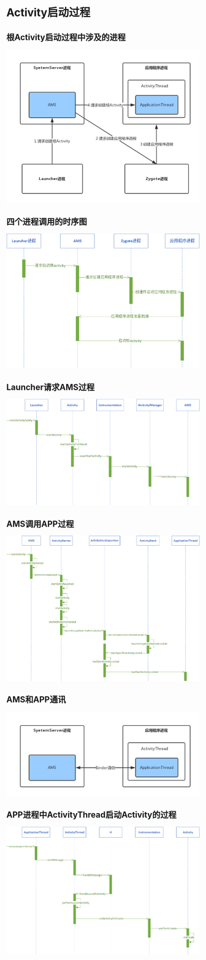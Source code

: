 # Activity启动过程

## **根Activity启动过程中涉及的进程**

![](.gitbook/assets/veqyvt.png)

## 四个进程调用的时序图

![](.gitbook/assets/veqs2v.png)

## **Launcher请求AMS过程**

![](.gitbook/assets/veb67d.png)

## **AMS调用APP过程**

![](.gitbook/assets/veby0h.png)

## AMS和APP通讯

![](.gitbook/assets/vebdxd.png)

## **APP进程中ActivityThread启动Activity的过程**

![](.gitbook/assets/veqcku.png)

